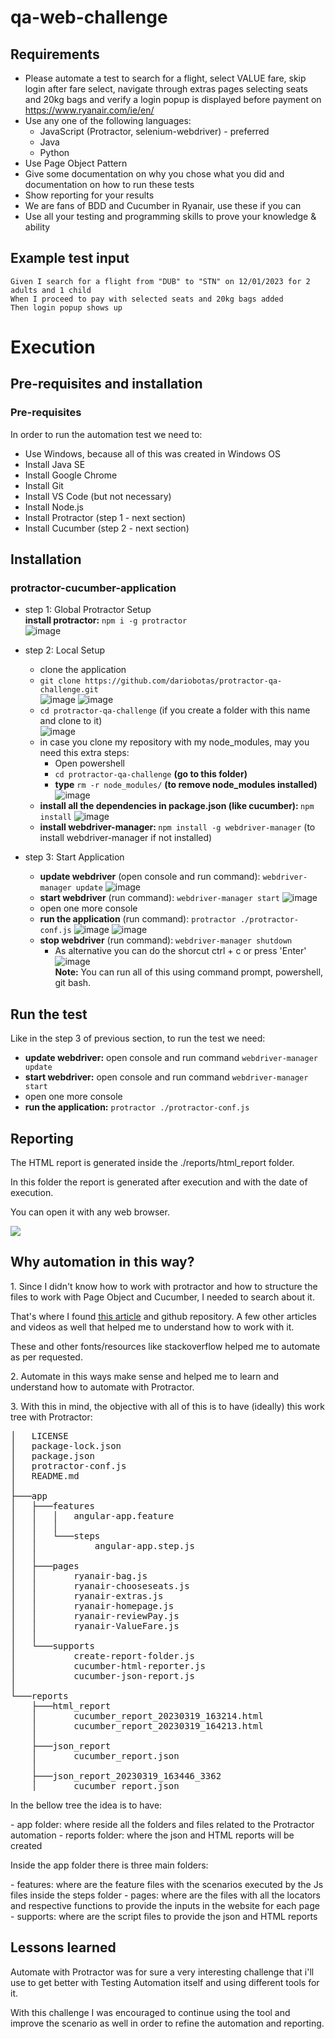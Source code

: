 # qa-web-challenge
## Requirements
- Please automate a test to search for a flight, select VALUE fare, skip login after fare select, navigate through extras pages selecting seats and 20kg bags and verify a login popup is displayed before payment on https://www.ryanair.com/ie/en/
- Use any one of the following languages:
  - JavaScript (Protractor, selenium-webdriver) - preferred
  - Java
  - Python
- Use Page Object Pattern
- Give some documentation on why you chose what you did and documentation on how to run these tests
- Show reporting for your results
- We are fans of BDD and Cucumber in Ryanair, use these if you can
- Use all your testing and programming skills to prove your knowledge & ability

## Example test input
```
Given I search for a flight from "DUB" to "STN" on 12/01/2023 for 2 adults and 1 child
When I proceed to pay with selected seats and 20kg bags added
Then login popup shows up
```

# Execution
## Pre-requisites and installation
### Pre-requisites
In order to run the automation test we need to:
- Use Windows, because all of this was created in Windows OS
- Install Java SE
- Install Google Chrome
- Install Git
- Install VS Code (but not necessary)
- Install Node.js
- Install Protractor (step 1 - next section)
- Install Cucumber (step 2 - next section)

## Installation
### protractor-cucumber-application
- step 1: Global Protractor Setup <br />
<b>install protractor:</b> `npm i -g protractor`<br />
![image](https://user-images.githubusercontent.com/10281720/226211171-5b4e807a-e8b8-49ab-9ec9-7d8909c227d1.png)

- step 2: Local Setup <br />
  - clone the application <br />
  - `git clone https://github.com/dariobotas/protractor-qa-challenge.git` <br />
    ![image](https://user-images.githubusercontent.com/10281720/226212084-cdf954d4-5538-4247-a201-a51c59232d2d.png)
    ![image](https://user-images.githubusercontent.com/10281720/226212267-3fb69eea-a0bb-4afe-bd86-75d0202f2bbe.png)
  - `cd protractor-qa-challenge` (if you create a folder with this name and clone to it)<br />
    ![image](https://user-images.githubusercontent.com/10281720/226212230-dc579fcc-4363-4510-8110-cb07e3469f80.png)
  - in case you clone my repository with my node_modules, may you need this extra steps:
    - Open powershell
    - `cd protractor-qa-challenge` <b>(go to this folder)</b>
    - <b>type</b> `rm -r node_modules/` <b>(to remove node_modules installed)</b>
      ![image](https://user-images.githubusercontent.com/10281720/226212447-4fd1648e-9e80-4ae5-ab7e-74641a0b32a1.png)
  - <b>install all the dependencies in package.json (like cucumber): </b> `npm install`
    ![image](https://user-images.githubusercontent.com/10281720/226212622-9f16dd2f-a824-4fbb-8075-f186e27da50a.png)
  - <b>install webdriver-manager: </b> `npm install -g webdriver-manager` (to install webdriver-manager if not installed)<br />
- step 3: Start Application
  - <b>update webdriver</b> (open console and run command): `webdriver-manager update`
    ![image](https://user-images.githubusercontent.com/10281720/226212695-c99d882d-4b9b-4c58-a1d4-5f6063439b21.png)
  - <b>start webdriver</b> (run command): `webdriver-manager start`
    ![image](https://user-images.githubusercontent.com/10281720/226212767-98ea524b-b2d4-4ded-8b53-fffd8be0e6e0.png)
  - open one more console
  - <b>run the application</b> (run command): `protractor ./protractor-conf.js`
    ![image](https://user-images.githubusercontent.com/10281720/226212848-0f94007f-efb1-4539-8ebf-381e96e942d1.png)
    ![image](https://user-images.githubusercontent.com/10281720/226217013-5e896d05-d1f5-42c6-a844-c089941f9c2f.png)
  - <b>stop webdriver</b> (run command): `webdriver-manager shutdown`
    - As alternative you can do the shorcut ctrl + c or press 'Enter'
  ![image](https://user-images.githubusercontent.com/10281720/226213215-b79a47c1-f681-43b0-afbb-ea95e96eeadf.png)<br />
  <b>Note:</b> You can run all of this using command prompt, powershell, git bash.<br />

## Run the test
Like in the step 3 of previous section, to run the test we need:
- <b>update webdriver:</b> open console and run command `webdriver-manager update`
- <b>start webdriver:</b> open console and run command `webdriver-manager start`
- open one more console
- <b>run the application:</b> `protractor ./protractor-conf.js`<br />

## Reporting
  <p>The HTML report is generated inside the ./reports/html_report folder.</p>
  <p>In this folder the report is generated after execution and with the date of execution.</p>
  <p>You can open it with any web browser.</p>
  <img src="https://user-images.githubusercontent.com/10281720/226221253-e81e3add-b5f1-4bc1-8eae-d47d028a2ab6.png">


## Why automation in this way?
<p>1. Since I didn't know how to work with protractor and how to structure 
the files to work with Page Object and Cucumber, I needed to search about it. </p>
<p>That's where I found <a href='https://medium.com/@amitprabhu/cucumber-with-protractor-275552fd32d9'>this article</a> and github repository. A few other articles and videos as well that helped me to understand how to work with it.</p>
<p>These and other fonts/resources like stackoverflow helped me to automate as per requested.</p>
<p>2. Automate in this ways make sense and helped me to learn and understand how to automate with Protractor.</p>
<p>3. With this in mind, the objective with all of this is to have (ideally) this work tree with Protractor:</p>
<pre>
│   LICENSE
│   package-lock.json
│   package.json
│   protractor-conf.js
│   README.md
│
├───app
│   ├───features
│   │   │   angular-app.feature
│   │   │
│   │   └───steps
│   │           angular-app.step.js
│   │
│   ├───pages
│   │       ryanair-bag.js
│   │       ryanair-chooseseats.js
│   │       ryanair-extras.js
│   │       ryanair-homepage.js
│   │       ryanair-reviewPay.js
│   │       ryanair-ValueFare.js
│   │
│   └───supports
│           create-report-folder.js
│           cucumber-html-reporter.js
│           cucumber-json-report.js
│
└───reports
    ├───html_report
    │       cucumber_report_20230319_163214.html
    │       cucumber_report_20230319_164213.html
    │
    ├───json_report
    │       cucumber_report.json
    │
    ├───json_report_20230319_163446_3362
    │       cucumber_report.json
</pre>
<p>In the bellow tree the idea is to have:</p>
 - app folder: where reside all the folders and files related to the Protractor automation
 - reports folder: where the json and HTML reports will be created
<p>Inside the app folder there is three main folders:</p>
 - features: where are the feature files with the scenarios executed by the Js files inside the steps folder
 - pages: where are the files with all the locators and respective functions to provide the inputs in the website for each page
 - supports: where are the script files to provide the json and HTML reports
 
## Lessons learned
<p>Automate with Protractor was for sure a very interesting challenge that i'll use to get better with Testing Automation itself and using different tools for it.</p>
<p>With this challenge I was encouraged to continue using the tool and improve the scenario as well in order to refine the automation and reporting.</p>
